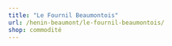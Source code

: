 ```yaml
---
title: "Le Fournil Beaumontois"
url: /henin-beaumont/le-fournil-beaumontois/
shop: commodité
---
```

